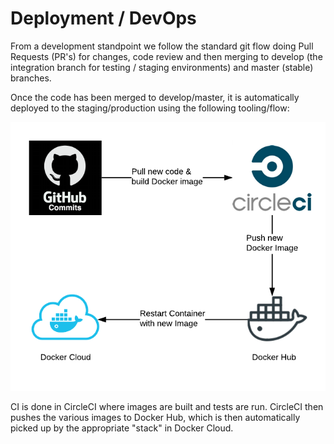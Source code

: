 # Deployment / DevOps

From a development standpoint we follow the standard git flow doing Pull Requests \(PR's\) for changes, code review and then merging to develop \(the integration branch for testing / staging environments\) and master \(stable\) branches.

Once the code has been merged to develop/master, it is automatically deployed to the staging/production using the following tooling/flow:

![](../.gitbook/assets/deploy_new.png)

CI is done in CircleCI where images are built and tests are run. CircleCI then pushes the various images to Docker Hub, which is then automatically picked up by the appropriate "stack" in Docker Cloud.

